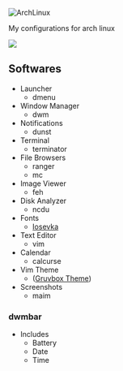 ![ArchLinux](https://upload.wikimedia.org/wikipedia/commons/thumb/7/74/Arch_Linux_logo.svg/375px-Arch_Linux_logo.svg.png)

My configurations for arch linux

<img src="https://img.shields.io/badge/License-MIT-007aff"/>

## Softwares
- Launcher
    - dmenu
- Window Manager
    - dwm
- Notifications
    - dunst
- Terminal
    - terminator
- File Browsers
    - ranger
    - mc
- Image Viewer
    - feh
- Disk Analyzer
    - ncdu
- Fonts
    - [Iosevka](https://github.com/be5invis/Iosevka)
- Text Editor
    - vim
- Calendar
    - calcurse
- Vim Theme
    - ([Gruvbox Theme](https://github.com/morhetz/gruvbox/tree/master/colors))
- Screenshots
    - maim
    
### dwmbar
- Includes
    - Battery
    - Date
    - Time
    



